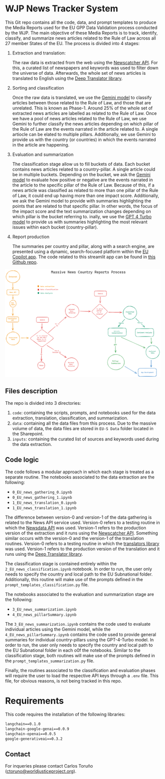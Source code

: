 # WJP News Tracker System

This Git repo contains all the code, data, and prompt templates to produce the Media Reports used for the EU GPP Data Validation process conducted by the WJP. The main objective of these Media Reports is to track, identify, classify, and summarize news articles related to the Rule of Law across all 27 member States of the EU. The process is divided into 4 stages:

1. Extraction and translation:

    The raw data is extracted from the web using the [Newscatcher API](https://www.newscatcherapi.com/). For this, a curated list of newspapers and keywords was used to filter down the universe of data. Afterwards, the whole set of news articles is translated to English using the [Deep Translator library](https://github.com/nidhaloff/deep-translator).

2. Sorting and classification

    Once the raw data is translated, we use the [Gemini model](https://deepmind.google/technologies/gemini/#introduction) to classify articles between those related to the Rule of Law, and those that are unrelated. This is known as Phase-1. Around 25% of the whole set of extracted news articles are labelled as related to the Rule of Law. Once we have a pool of news articles related to the Rule of Law, we use Gemini to further classify the news articles depending on which pillar of the Rule of Law are the events narrated in the article related to. A single artiocle can be elated to multiple pillars. Additionally, we use Gemini to provide us with the country (or countries) in which the events narrated in the article are happening.

3. Evaluation and summarization

    The classification stage allow us to fill buckets of data. Each bucket contains news articles related to a country-pillar. A single article could be in multiple buckets. Depending on the bucket, we ask the [Gemini model](https://deepmind.google/technologies/gemini/#introduction) to evaluate how positive or negative are the events narrated in the article to the specific pillar of the Rule of Law. Because of this, if a news article was classified as related to more than one pillar of the Rule of Law, it could end up having more than one impact score. Additionally, we ask the Gemini model to provide with summaries highlighting the points that are related to that specific pillar. In other words, the focus of the impact score and the text summarization changes depending on which pillar is the bucket referring to. inally, we use the [GPT 4 Turbo model](https://platform.openai.com/docs/models/gpt-4-turbo-and-gpt-4) to provide us with summaries highlighting the most relevant issues within each bucket (country-pillar).

4. Report production

    The summaries per country and pillar, along with a search engine, are presented using a dynamic, search-focused platform within the [EU Copilot app](https://eu-copilot.streamlit.app/Media_Reports). The code related to this streamlit app can be found in [this Github repo](https://github.com/ctoruno/EU-copilot).

![](inputs/Massive-News-Country-Reports.png)

## Files description
The repo is divided into 3 directories:

1. `code`: containing the scripts, prompts, and notebooks used for the data extraction, translation, classification, and summarization.
2. `data`: containing all the data files from this process. Due to the massive volume of data, the data files are stored in `EU-S Data` folder located in the Sharepoint.
3. `inputs`: containing the curated list of sources and keywords used during the data extraction.

## Code logic 
The code follows a modular approach in which each stage is treated as a separate routine. The notebooks associated to the data extraction are the following:

- `0_EU_news_gathering_0.ipynb`
- `0_EU_news_gathering_1.ipynb`
- `1_EU_news_translation_0.ipynb`
- `1_EU_news_translation_1.ipynb`

The difference between version-0 and version-1 of the data gathering is related to the News API service used. Version-0 refers to a testing routine in which the [Newsdata API](https://newsdata.io/) was used. Version-1 refers to the production version of the extraction and it runs using the [Newscatcher API](https://www.newscatcherapi.com/). Something similar occurs with the version-0 and the version-1 of the translation routines. Version-0 refers to a testing routine in which the [translators library](https://github.com/uliontse/translators) was used. Version-1 refers to the production version of the translation and it runs using the [Deep Translator library](https://github.com/nidhaloff/deep-translator).

The classification stage is contained entirely within the `2_EU_news_classification.ipynb` notebook. In order to run, the user only needs to specify the country and local path to the EU Subnational folder. Additionally, this routine will make use of the prompts defined in the `prompt_templates_classification.py` file.

The notebooks associated to the evaluation and summarization stage are the following:

- `3_EU_news_summarization.ipynb`
- `4_EU_news_pillarSummary.ipynb`

The `3_EU_news_summarization.ipynb` contains the code used to evaluate individual articles using the Gemini model, while the `4_EU_news_pillarSummary.ipynb` contains the code used to provide general summaries for individual country-pillars using the GPT-4-Turbo model. In order to run, the user only needs to specify the country and local path to the EU Subnational folder in each o0f the notebooks. Similar to the classification stage, both routines will make use of the prompts defined in the `prompt_templates_summarization.py` file.

Finally, the routines associated to the classification and evaluation phases will require the user to load the respective API keys through a `.env` file. This file, for obvious reasons, is not being tracked in this repo.

# Requirements
This code requires the installation of the following libraries:
```
langchain==0.1.0
langchain-google-genai==0.0.9
langchain-openai==0.0.5
google-generativeai==0.3.2
```

## Contact
For inqueries please contact Carlos Toruño (ctoruno@worldjusticeproject.org).